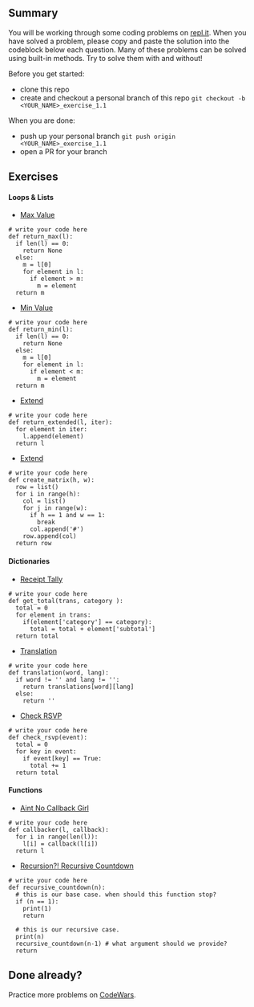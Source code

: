 ## Summary
You will be working through some coding problems on [repl.it](https://www.repl.it/). When you have solved a problem, please copy and paste the solution into the codeblock below each question. Many of these problems can be solved using built-in methods. Try to solve them with and without!

Before you get started:
- clone this repo
- create and checkout a personal branch of this repo `git checkout -b <YOUR_NAME>_exercise_1.1`

When you are done:
- push up your personal branch `git push origin <YOUR_NAME>_exercise_1.1`
- open a PR for your branch


## Exercises

#### Loops & Lists
- [Max Value](https://repl.it/@Admin7/maxvalue)
```
# write your code here
def return_max(l):
  if len(l) == 0:
    return None
  else:
    m = l[0]
    for element in l:
      if element > m:
        m = element
  return m
```

- [Min Value](https://repl.it/@Admin7/minvalue)
```
# write your code here
def return_min(l):
  if len(l) == 0:
    return None
  else:
    m = l[0]
    for element in l:
      if element < m:
        m = element
  return m
```

- [Extend](https://repl.it/@Admin7/extendlist)
```
# write your code here
def return_extended(l, iter):
  for element in iter:
    l.append(element)
  return l
```

- [Extend](https://repl.it/@Admin7/creatematrix)
```
# write your code here
def create_matrix(h, w):
  row = list()
  for i in range(h):
    col = list()
    for j in range(w):
      if h == 1 and w == 1:
        break
      col.append('#')
    row.append(col)
  return row
```


#### Dictionaries
- [Receipt Tally](https://repl.it/@Admin7/receipttally)
```
# write your code here
def get_total(trans, category ):
  total = 0
  for element in trans:
    if(element['category'] == category):
      total = total + element['subtotal']
  return total
```

- [Translation](https://repl.it/@Admin7/translations)
```
# write your code here
def translation(word, lang):
  if word != '' and lang != '':
    return translations[word][lang]
  else:
    return ''
```

- [Check RSVP](https://repl.it/@Admin7/checkrsvp)
```
# write your code here
def check_rsvp(event):
  total = 0
  for key in event:
    if event[key] == True:
      total += 1
  return total
```


#### Functions
- [Aint No Callback Girl](https://repl.it/@Admin7/aintnocallbackgirl)
```
# write your code here
def callbacker(l, callback):
  for i in range(len(l)):
    l[i] = callback(l[i])
  return l
```

- [Recursion?! Recursive Countdown](https://repl.it/@Admin7/recursivecountdown)
```
# write your code here
def recursive_countdown(n):
  # this is our base case. when should this function stop?
  if (n == 1):
    print(1)
    return

  # this is our recursive case.
  print(n)
  recursive_countdown(n-1) # what argument should we provide?
  return
```


## Done already?
Practice more problems on [CodeWars](https://codewars.com).

